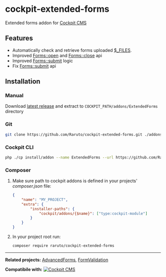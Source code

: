 # cockpit-extended-forms

Extended forms addon for [Cockpit CMS](http://getcockpit.com/)

## Features

- Automatically check and retrieve forms uploaded [$_FILES](https://github.com/agentejo/cockpit/pull/1411).
- Improved [Forms::open](https://github.com/agentejo/cockpit/pull/1400) and [Forms::close](https://github.com/agentejo/cockpit/pull/1400) api
- Improved [Forms::submit](https://github.com/agentejo/cockpit/pull/1399) logic
- Fix [Forms::submit](https://github.com/agentejo/cockpit/pull/1411) api

## Installation

### Manual

Download [latest release](https://github.com/Raruto/cockpit-extended-forms) and extract to `COCKPIT_PATH/addons/ExtendedForms` directory

### Git

```sh
git clone https://github.com/Raruto/cockpit-extended-forms.git ./addons/ExtendedForms
```

### Cockpit CLI

```sh
php ./cp install/addon --name ExtendedForms --url https://github.com/Raruto/cockpit-extended-forms.git
```

### Composer

1. Make sure path to cockpit addons is defined in your projects' _composer.json_ file:

   ```json
   {
       "name": "MY_PROJECT",
       "extra": {
           "installer-paths": {
               "cockpit/addons/{$name}": ["type:cockpit-module"]
           }
       }
   }
   ```

2. In your project root run:

   ```sh
   composer require raruto/cockpit-extended-forms
   ```

---

**Related projects:** [AdvancedForms](https://github.com/uktcmtt/cockpit-module-advancedforms), [FormValidation](https://github.com/raffaelj/cockpit_FormValidation)

**Compatibile with:** [![Cockpit CMS](https://img.shields.io/badge/cockpit-0.11.2-1EB300.svg?style=flat)](https://github.com/agentejo/cockpit)
